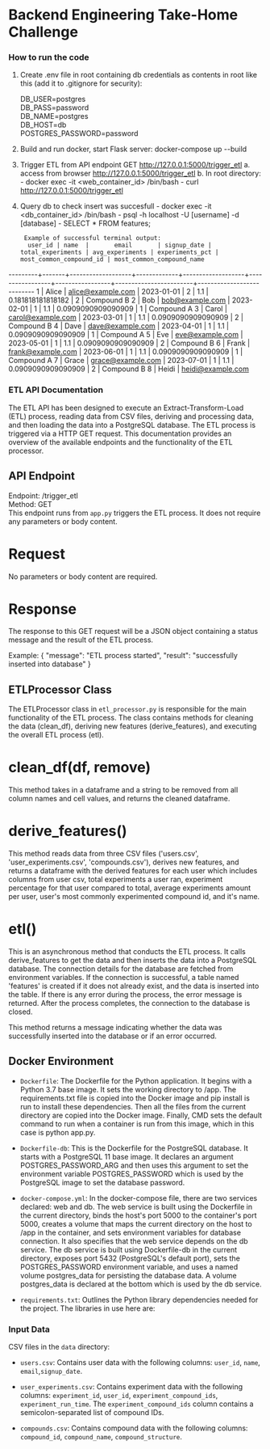 # Backend Engineering Take-Home Challenge

### How to run the code
1. Create .env file in root containing db credentials as contents in root like this (add it to .gitignore for security):

    DB_USER=postgres  
    DB_PASS=password  
    DB_NAME=postgres  
    DB_HOST=db  
    POSTGRES_PASSWORD=password

2. Build and run docker, start Flask server: docker-compose up --build

3. Trigger ETL from API endpoint GET http://127.0.0.1:5000/trigger_etl
        a. access from browser http://127.0.0.1:5000/trigger_etl
        b. In root directory:  
            - docker exec -it <web_container_id> /bin/bash
            - curl http://127.0.0.1:5000/trigger_etl

4. Query db to check insert was succesfull
        - docker exec -it <db_container_id> /bin/bash
        - psql -h localhost -U [username] -d [database]
        - SELECT * FROM features;

        Example of successful terminal output:  
         user_id | name  |       email       | signup_date | total_experiments | avg_experiments | experiments_pct | most_common_compound_id | most_common_compound_name 
---------+-------+-------------------+-------------+-------------------+-----------------+-----------------+------------------------+---------------------------
 1 | Alice | alice@example.com | 2023-01-01 | 2 | 1.1 | 0.181818181818182 | 2 | Compound B
 2 | Bob | bob@example.com | 2023-02-01 | 1 | 1.1 | 0.0909090909090909 | 1 | Compound A
 3 | Carol | carol@example.com | 2023-03-01 | 1 | 1.1 | 0.0909090909090909 | 2 | Compound B
 4 | Dave | dave@example.com | 2023-04-01 | 1 | 1.1 | 0.0909090909090909 | 1 | Compound A
 5 | Eve | eve@example.com | 2023-05-01 | 1 | 1.1 | 0.0909090909090909 | 2 | Compound B
 6 | Frank | frank@example.com | 2023-06-01 | 1 | 1.1 | 0.0909090909090909 | 1 | Compound A
 7 | Grace | grace@example.com | 2023-07-01 | 1 | 1.1 | 0.0909090909090909 | 2 | Compound B
 8 | Heidi | heidi@example.com

### ETL API Documentation
The ETL API has been designed to execute an Extract-Transform-Load (ETL) process, reading data from CSV files, deriving and processing data, and then loading the data into a PostgreSQL database. The ETL process is triggered via a HTTP GET request. This documentation provides an overview of the available endpoints and the functionality of the ETL processor.

## API Endpoint  
Endpoint: /trigger_etl  
Method: GET  
This endpoint runs from `app.py` triggers the ETL process. It does not require any parameters or body content.  

# Request  
No parameters or body content are required.  

# Response  
The response to this GET request will be a JSON object containing a status message and the result of the ETL process.

Example:
{
  "message": "ETL process started",
  "result": "successfully inserted into database"
}

## ETLProcessor Class  
The ETLProcessor class in `etl_processor.py` is responsible for the main functionality of the ETL process. The class contains methods for cleaning the data (clean_df), deriving new features (derive_features), and executing the overall ETL process (etl).

# clean_df(df, remove)  
This method takes in a dataframe and a string to be removed from all column names and cell values, and returns the cleaned dataframe.

# derive_features()  
This method reads data from three CSV files ('users.csv', 'user_experiments.csv', 'compounds.csv'), derives new features, and returns a dataframe with the derived features for each user which includes columns from user csv, total experiments a user ran, experiment percentage for that user compared to total, average experiments amount per user, user's most commonly experimented compound id, and it's name.

# etl()  
This is an asynchronous method that conducts the ETL process. It calls derive_features to get the data and then inserts the data into a PostgreSQL database. The connection details for the database are fetched from environment variables. If the connection is successful, a table named 'features' is created if it does not already exist, and the data is inserted into the table. If there is any error during the process, the error message is returned. After the process completes, the connection to the database is closed.

This method returns a message indicating whether the data was successfully inserted into the database or if an error occurred.

## Docker Environment

- `Dockerfile`: The Dockerfile for the Python application. It begins with a Python 3.7 base image. It sets the working directory to /app. The requirements.txt file is copied into the Docker image and pip install is run to install these dependencies. Then all the files from the current directory are copied into the Docker image. Finally, CMD sets the default command to run when a container is run from this image, which in this case is python app.py.

- `Dockerfile-db`: This is the Dockerfile for the PostgreSQL database. It starts with a PostgreSQL 11 base image. It declares an argument POSTGRES_PASSWORD_ARG and then uses this argument to set the environment variable POSTGRES_PASSWORD which is used by the PostgreSQL image to set the database password.

- `docker-compose.yml`: In the docker-compose file, there are two services declared: web and db. The web service is built using the Dockerfile in the current directory, binds the host's port 5000 to the container's port 5000, creates a volume that maps the current directory on the host to /app in the container, and sets environment variables for database connection. It also specifies that the web service depends on the db service. The db service is built using Dockerfile-db in the current directory, exposes port 5432 (PostgreSQL's default port), sets the POSTGRES_PASSWORD environment variable, and uses a named volume postgres_data for persisting the database data. A volume postgres_data is declared at the bottom which is used by the db service.

- `requirements.txt`: Outlines the Python library dependencies needed for the project. The libraries in use here are:

### Input Data
CSV files in the `data`  directory:

- `users.csv`: Contains user data with the following columns: `user_id`, `name`, `email`,`signup_date`.

- `user_experiments.csv`: Contains experiment data with the following columns: `experiment_id`, `user_id`, `experiment_compound_ids`, `experiment_run_time`. The `experiment_compound_ids` column contains a semicolon-separated list of compound IDs.


- `compounds.csv`: Contains compound data with the following columns: `compound_id`, `compound_name`, `compound_structure`.
